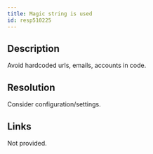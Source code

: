 ```yaml
---
title: Magic string is used
id: resp510225
---
```

## Description
Avoid hardcoded urls, emails, accounts in code.

## Resolution
Consider configuration/settings.

## Links
Not provided.
